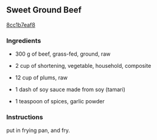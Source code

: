 ## Sweet Ground Beef

[8cc1b7eaf8](http://www.food.com/recipe/sweet-ground-beef-363380)

### Ingredients

 - 300 g of beef, grass-fed, ground, raw

 - 2 cup of shortening, vegetable, household, composite

 - 12 cup of plums, raw

 - 1 dash of soy sauce made from soy (tamari)

 - 1 teaspoon of spices, garlic powder

### Instructions

put in frying pan, and fry.